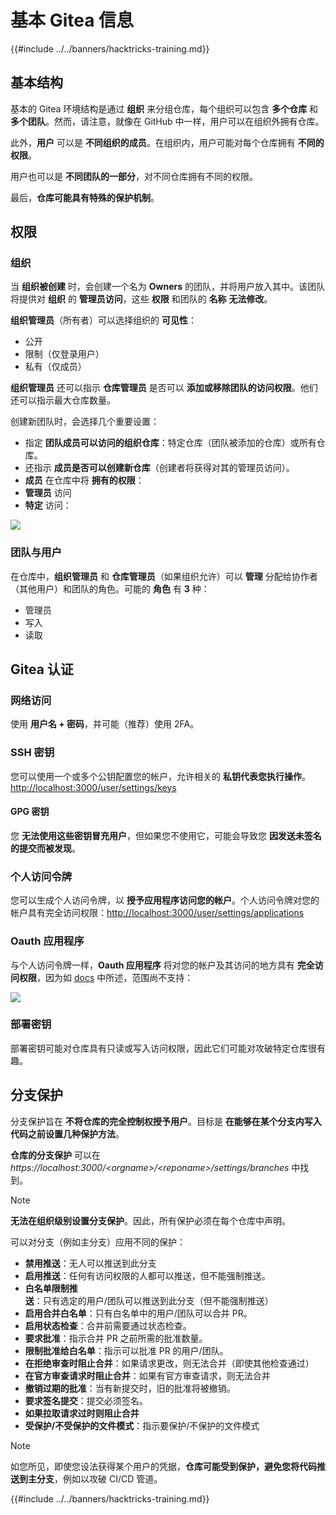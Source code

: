 # 基本 Gitea 信息

{{#include ../../banners/hacktricks-training.md}}

## 基本结构

基本的 Gitea 环境结构是通过 **组织** 来分组仓库，每个组织可以包含 **多个仓库** 和 **多个团队**。然而，请注意，就像在 GitHub 中一样，用户可以在组织外拥有仓库。

此外，**用户** 可以是 **不同组织的成员**。在组织内，用户可能对每个仓库拥有 **不同的权限**。

用户也可以是 **不同团队的一部分**，对不同仓库拥有不同的权限。

最后，**仓库可能具有特殊的保护机制**。

## 权限

### 组织

当 **组织被创建** 时，会创建一个名为 **Owners** 的团队，并将用户放入其中。该团队将提供对 **组织** 的 **管理员访问**，这些 **权限** 和团队的 **名称** **无法修改**。

**组织管理员**（所有者）可以选择组织的 **可见性**：

- 公开
- 限制（仅登录用户）
- 私有（仅成员）

**组织管理员** 还可以指示 **仓库管理员** 是否可以 **添加或移除团队的访问权限**。他们还可以指示最大仓库数量。

创建新团队时，会选择几个重要设置：

- 指定 **团队成员可以访问的组织仓库**：特定仓库（团队被添加的仓库）或所有仓库。
- 还指示 **成员是否可以创建新仓库**（创建者将获得对其的管理员访问）。
- **成员** 在仓库中将 **拥有的权限**：
- **管理员** 访问
- **特定** 访问：

![](<../../images/image (118).png>)

### 团队与用户

在仓库中，**组织管理员** 和 **仓库管理员**（如果组织允许）可以 **管理** 分配给协作者（其他用户）和团队的角色。可能的 **角色** 有 **3** 种：

- 管理员
- 写入
- 读取

## Gitea 认证

### 网络访问

使用 **用户名 + 密码**，并可能（推荐）使用 2FA。

### **SSH 密钥**

您可以使用一个或多个公钥配置您的帐户，允许相关的 **私钥代表您执行操作**。 [http://localhost:3000/user/settings/keys](http://localhost:3000/user/settings/keys)

#### **GPG 密钥**

您 **无法使用这些密钥冒充用户**，但如果您不使用它，可能会导致您 **因发送未签名的提交而被发现**。

### **个人访问令牌**

您可以生成个人访问令牌，以 **授予应用程序访问您的帐户**。个人访问令牌对您的帐户具有完全访问权限：[http://localhost:3000/user/settings/applications](http://localhost:3000/user/settings/applications)

### Oauth 应用程序

与个人访问令牌一样，**Oauth 应用程序** 将对您的帐户及其访问的地方具有 **完全访问权限**，因为如 [docs](https://docs.gitea.io/en-us/oauth2-provider/#scopes) 中所述，范围尚不支持：

![](<../../images/image (194).png>)

### 部署密钥

部署密钥可能对仓库具有只读或写入访问权限，因此它们可能对攻破特定仓库很有趣。

## 分支保护

分支保护旨在 **不将仓库的完全控制权授予用户**。目标是 **在能够在某个分支内写入代码之前设置几种保护方法**。

**仓库的分支保护** 可以在 _https://localhost:3000/\<orgname>/\<reponame>/settings/branches_ 中找到。

> [!NOTE]
> **无法在组织级别设置分支保护**。因此，所有保护必须在每个仓库中声明。

可以对分支（例如主分支）应用不同的保护：

- **禁用推送**：无人可以推送到此分支
- **启用推送**：任何有访问权限的人都可以推送，但不能强制推送。
- **白名单限制推送**：只有选定的用户/团队可以推送到此分支（但不能强制推送）
- **启用合并白名单**：只有白名单中的用户/团队可以合并 PR。
- **启用状态检查**：合并前需要通过状态检查。
- **要求批准**：指示合并 PR 之前所需的批准数量。
- **限制批准给白名单**：指示可以批准 PR 的用户/团队。
- **在拒绝审查时阻止合并**：如果请求更改，则无法合并（即使其他检查通过）
- **在官方审查请求时阻止合并**：如果有官方审查请求，则无法合并
- **撤销过期的批准**：当有新提交时，旧的批准将被撤销。
- **要求签名提交**：提交必须签名。
- **如果拉取请求过时则阻止合并**
- **受保护/不受保护的文件模式**：指示要保护/不保护的文件模式

> [!NOTE]
> 如您所见，即使您设法获得某个用户的凭据，**仓库可能受到保护，避免您将代码推送到主分支**，例如以攻破 CI/CD 管道。

{{#include ../../banners/hacktricks-training.md}}
